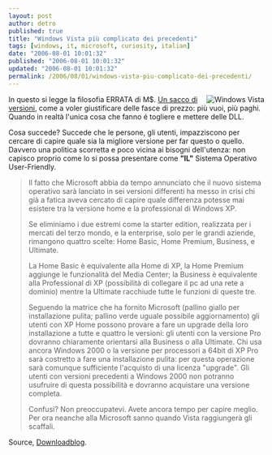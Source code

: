 ```yaml
---
layout: post
author: detro
published: true
title: "Windows Vista più complicato dei precedenti"
tags: [windows, it, microsoft, curiosity, italian]
date: "2006-08-01 10:01:32"
published: "2006-08-01 10:01:32"
updated: "2006-08-01 10:01:32"
permalink: /2006/08/01/windows-vista-piu-complicato-dei-precedenti/
---
```


<img src="http://www.microsoft.com/italy/windows/windowsvista/images/wv_home_nav_pearl.png" alt="Windows Vista" align="right" />
In questo si legge la filosofia ERRATA di M$.
<a href="http://www.microsoft.com/italy/windows/windowsvista/getready/default.mspx">Un sacco di versioni</a>, come a voler giustificare delle fasce di prezzo: più vuoi, più paghi.
Quando in realtà l'unica cosa che fanno é togliere e mettere delle DLL.

Cosa succede? Succede che le persone, gli utenti, impazziscono per cercare di capire quale sia la migliore versione per far questo o quello. Davvero una politica scorretta e poco vicina ai bisogni dell'utenza: non capisco proprio come lo si possa presentare come <strong>"IL"</strong> Sistema Operativo User-Friendly.

<!--more-->
<blockquote>Il fatto che Microsoft abbia da tempo annunciato che il nuovo sistema operativo sarà lanciato in sei versioni differenti ha messo in crisi chi già a fatica aveva cercato di capire quale differenza potesse mai esistere tra la versione home e la professional di Windows XP.

Se eliminiamo i due estremi come la starter edition, realizzata per i mercati del terzo mondo, e la enterprise, solo per le grandi aziende, rimangono quattro scelte: Home Basic, Home Premium, Business, e Ultimate.

La Home Basic è equivalente alla Home di XP, la Home Premium aggiunge le funzionalità del Media Center; la Business è equivalente alla Professional di XP (possibilità di collegare il pc ad una rete a dominio) mentre la Ultimate racchiude tutte le funzioni di queste tre.

Seguendo la matrice che ha fornito Microsoft (pallino giallo per installazione pulita; pallino verde uguale possibile aggiornamento) gli utenti con XP Home possono provare a fare un upgrade della loro installazione a tutte e quattro le versioni: gli utenti con la versione Pro dovranno chiaramente orientarsi alla Business o alla Ultimate.
Chi usa ancora Windows 2000 o la versione per processori a 64bit di XP Pro sarà costretto a fare una installazione pulita: per questa operazione sarà comunque sufficiente l'acquisto di una licenza "upgrade".
Gli utenti con versioni precedenti a Windows 2000 non potranno usufruire di questa possibilità e dovranno acquistare una versione completa.

Confusi? Non preoccupatevi. Avete ancora tempo per capire meglio.
Per ora neanche alla Microsoft sanno quando Vista raggiungerà gli scaffali. </blockquote>

Source, <a href="http://www.downloadblog.it/post/2300/windows-vista-varie-versioni-e-possibili-upgrade">Downloadblog</a>.
